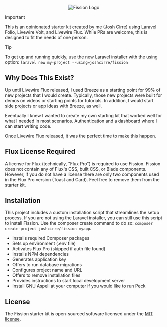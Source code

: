 <p align="center">
  <picture>
    <source media="(prefers-color-scheme: dark)" srcset="https://github.com/user-attachments/assets/7f3c77b9-e549-4887-872e-a0d512678945">
    <source media="(prefers-color-scheme: light)" srcset="https://github.com/user-attachments/assets/8cf172b8-0e36-47c4-b096-a6fad0044e32">
    <img alt="Fission Logo" src="https://github.com/user-attachments/assets/fd074588-4ffd-47f3-af6e-a24500ecbc55">
  </picture>
</p>

> [!IMPORTANT]
> This is an opinionated starter kit created by me (Josh Cirre) using Laravel Folio, Livewire Volt, and Livewire Flux. While PRs are welcome, this is designed to fit the needs of one person.

> [!TIP]
> To get up and running quickly, use the new Laravel installer with the using option: `laravel new my-project --using=joshcirre/fission`

## Why Does This Exist?
Up until Livewire Flux released, I used Breeze as a starting point for 99% of new projects that I would create. Typically, those new projects were built for demos on videos or starting points for tutorials. In addition, I would start side projects or app ideas with Breeze, as well.

Eventually I knew I wanted to create my own starting kit that worked well for what I needed in most scenarios. Authentication and a dashboard where I can start writing code.

Once Livewire Flux released, it was the perfect time to make this happen.

## Flux License Required
A license for Flux (technically, "Flux Pro") is required to use Fission. Fission does not contain any of Flux's CSS, built CSS, or Blade components. However, if you do not have a license there are only two components used in the Flux Pro version (Toast and Card). Feel free to remove them from the starter kit.

## Installation

This project includes a custom installation script that streamlines the setup process. If you are not using the Laravel installer, you can still use this script to install Fission. Use the composer create command to do so: `composer create-project joshcirre/fission myapp`.

- Installs required Composer packages
- Sets up environment (.env file)
- Activates Flux Pro (skipped if auth file found)
- Installs NPM dependencies
- Generates application key
- Offers to run database migrations
- Configures project name and URL
- Offers to remove installation files
- Provides instructions to start local development server
- Install GNU Aspell at your computer if you would like to run Peck

## License

The Fission starter kit is open-sourced software licensed under the [MIT license](https://opensource.org/licenses/MIT).
